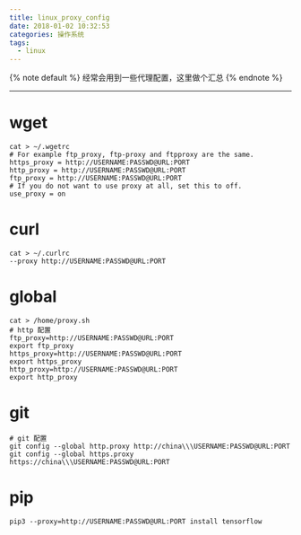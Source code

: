 ```yaml
---
title: linux_proxy_config
date: 2018-01-02 10:32:53
categories: 操作系统
tags:
  - linux
---
```


<!-- 文章开头都用它了，整齐才好看 -->
{% note default %}
经常会用到一些代理配置，这里做个汇总
{% endnote %}

<!--more-->

---

# wget
```
cat > ~/.wgetrc
# For example ftp_proxy, ftp-proxy and ftpproxy are the same.
https_proxy = http://USERNAME:PASSWD@URL:PORT
http_proxy = http://USERNAME:PASSWD@URL:PORT
ftp_proxy = http://USERNAME:PASSWD@URL:PORT
# If you do not want to use proxy at all, set this to off.
use_proxy = on
```

# curl
```
cat > ~/.curlrc
--proxy http://USERNAME:PASSWD@URL:PORT
```

# global
```
cat > /home/proxy.sh
# http 配置
ftp_proxy=http://USERNAME:PASSWD@URL:PORT
export ftp_proxy
https_proxy=http://USERNAME:PASSWD@URL:PORT
export https_proxy
http_proxy=http://USERNAME:PASSWD@URL:PORT
export http_proxy
```

# git
```
# git 配置
git config --global http.proxy http://china\\\USERNAME:PASSWD@URL:PORT
git config --global https.proxy https://china\\\USERNAME:PASSWD@URL:PORT
```

# pip
```
pip3 --proxy=http://USERNAME:PASSWD@URL:PORT install tensorflow
```
